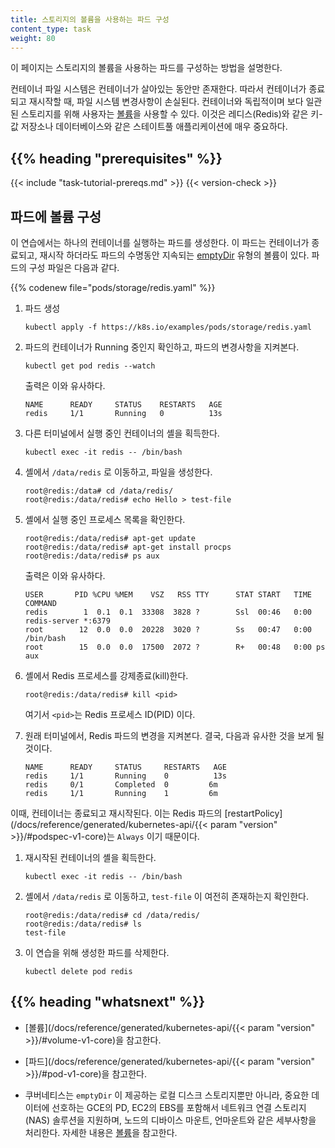 ```yaml
---
title: 스토리지의 볼륨을 사용하는 파드 구성
content_type: task
weight: 80
---
```


<!-- overview -->

이 페이지는 스토리지의 볼륨을 사용하는 파드를 구성하는 방법을 설명한다.

컨테이너 파일 시스템은 컨테이너가 살아있는 동안만 존재한다. 따라서
컨테이너가 종료되고 재시작할 때, 파일 시스템 변경사항이 손실된다. 컨테이너와
독립적이며 보다 일관된 스토리지를 위해 사용자는 [볼륨](/ko/docs/concepts/storage/volumes/)을
사용할 수 있다. 이것은 레디스(Redis)와 같은 키-값 저장소나
데이터베이스와 같은 스테이트풀 애플리케이션에 매우 중요하다.

## {{% heading "prerequisites" %}}

{{< include "task-tutorial-prereqs.md" >}} {{< version-check >}}

<!-- steps -->

## 파드에 볼륨 구성

이 연습에서는 하나의 컨테이너를 실행하는 파드를 생성한다. 이 파드는
컨테이너가
종료되고, 재시작 하더라도 파드의 수명동안 지속되는 [emptyDir](/ko/docs/concepts/storage/volumes/#emptydir)
유형의 볼륨이 있다.
파드의 구성 파일은 다음과 같다.

{{% codenew file="pods/storage/redis.yaml" %}}

1. 파드 생성

   ```shell
   kubectl apply -f https://k8s.io/examples/pods/storage/redis.yaml
   ```

1. 파드의 컨테이너가 Running 중인지 확인하고, 파드의 변경사항을
지켜본다.

   ```shell
   kubectl get pod redis --watch
   ```

   출력은 이와 유사하다.

   ```console
   NAME      READY     STATUS    RESTARTS   AGE
   redis     1/1       Running   0          13s
   ```

1. 다른 터미널에서 실행 중인 컨테이너의 셸을 획득한다.

   ```shell
   kubectl exec -it redis -- /bin/bash
   ```

1. 셸에서 `/data/redis` 로 이동하고, 파일을 생성한다.

   ```shell
   root@redis:/data# cd /data/redis/
   root@redis:/data/redis# echo Hello > test-file
   ```

1. 셸에서 실행 중인 프로세스 목록을 확인한다.

   ```shell
   root@redis:/data/redis# apt-get update
   root@redis:/data/redis# apt-get install procps
   root@redis:/data/redis# ps aux
   ```

   출력은 이와 유사하다.

   ```console
   USER       PID %CPU %MEM    VSZ   RSS TTY      STAT START   TIME COMMAND
   redis        1  0.1  0.1  33308  3828 ?        Ssl  00:46   0:00 redis-server *:6379
   root        12  0.0  0.0  20228  3020 ?        Ss   00:47   0:00 /bin/bash
   root        15  0.0  0.0  17500  2072 ?        R+   00:48   0:00 ps aux
   ```

1. 셸에서 Redis 프로세스를 강제종료(kill)한다.

   ```shell
   root@redis:/data/redis# kill <pid>
   ```

   여기서 `<pid>`는 Redis 프로세스 ID(PID) 이다.

1. 원래 터미널에서, Redis 파드의 변경을 지켜본다. 결국,
   다음과 유사한 것을 보게 될 것이다.

   ```console
   NAME      READY     STATUS     RESTARTS   AGE
   redis     1/1       Running    0          13s
   redis     0/1       Completed  0         6m
   redis     1/1       Running    1         6m
   ```

이때, 컨테이너는 종료되고 재시작된다. 이는
Redis 파드의
[restartPolicy](/docs/reference/generated/kubernetes-api/{{< param "version" >}}/#podspec-v1-core)는
`Always` 이기 때문이다.

1. 재시작된 컨테이너의 셸을 획득한다.

   ```shell
   kubectl exec -it redis -- /bin/bash
   ```

1. 셸에서 `/data/redis` 로 이동하고, `test-file` 이 여전히 존재하는지 확인한다.

   ```shell
   root@redis:/data/redis# cd /data/redis/
   root@redis:/data/redis# ls
   test-file
   ```

1. 이 연습을 위해 생성한 파드를 삭제한다.

   ```shell
   kubectl delete pod redis
   ```

## {{% heading "whatsnext" %}}

* [볼륨](/docs/reference/generated/kubernetes-api/{{< param "version" >}}/#volume-v1-core)을 참고한다.

* [파드](/docs/reference/generated/kubernetes-api/{{< param "version" >}}/#pod-v1-core)을 참고한다.

* 쿠버네티스는 `emptyDir` 이 제공하는 로컬 디스크 스토리지뿐만 아니라,
중요한 데이터에 선호하는 GCE의 PD, EC2의 EBS를 포함해서
네트워크 연결 스토리지(NAS) 솔루션을 지원하며,
노드의 디바이스 마운트, 언마운트와 같은 세부사항을 처리한다.
자세한 내용은 [볼륨](/ko/docs/concepts/storage/volumes/)을 참고한다.

